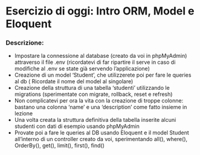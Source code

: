 <h1>Esercizio di oggi: <strong>Intro ORM, Model e Eloquent</strong></h1>
<h3>Descrizione:</h3>
<ul>
   <li>
      Impostare la connessione al database (creato da voi in phpMyAdmin) attraverso il file .env (ricordatevi di far ripartire il serve in caso di modifiche al .env se state già servendo l’applicazione)
   </li>
   <li>
      Creazione di un model ‘Student’, che utilizzerete poi per fare le queries al db ( Ricordate il nome del model al singolare)
   </li>
   <li>
      Creazione della struttura di una tabella ‘studenti’ utilizzando le migrations (sperimentate con migrate, rollback, reset e refresh)
   </li>
   <li>
      Non complicatevi per ora la vita con la creazione di troppe colonne: bastano una colonna ‘name’ e una ‘description’ come fatto insieme in lezione
   </li>
   <li>
      Una volta creata la struttura definitiva della tabella inserite alcuni studenti con dati di esempio usando phpMyAdmin
   </li>
   <li>
      Provate poi a fare le queries al DB usando Eloquent e il model Student all’interno di un controller creato da voi, sperimentando all(), where(), OrderBy(), get(), limit(), first(), find()
   </li>
</ul>